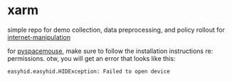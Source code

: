 # xarm
simple repo for demo collection, data preprocessing, and policy rollout for [internet-manipulation](https://github.com/johnrso/internet-manipulation)

for [pyspacemouse](https://pypi.org/project/pyspacemouse/), make sure to follow the installation instructions re: permissions. otw, you will get an error that looks like this:

```
easyhid.easyhid.HIDException: Failed to open device
```
